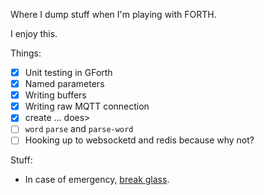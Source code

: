 Where I dump stuff when I'm playing with FORTH.

I enjoy this.

Things:
 - [X] Unit testing in GForth
 - [X] Named parameters
 - [X] Writing buffers
 - [X] Writing raw MQTT connection
 - [X] create ... does>
 - [ ] `word` `parse` and `parse-word`
 - [ ] Hooking up to websocketd and redis because why not?

 Stuff:
 * In case of emergency, [break glass](http://sovietov.com/app/forthwiz.html).